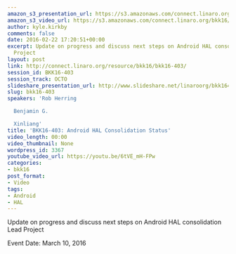```yaml
---
amazon_s3_presentation_url: https://s3.amazonaws.com/connect.linaro.org/bkk16/Presentations/Thursday/BKK16-403.pdf
amazon_s3_video_url: https://s3.amazonaws.com/connect.linaro.org/bkk16/Videos/Thursday/BKK16-403%20Android%20HAL%20Consolidation%20Status.mp4
author: kyle.kirkby
comments: false
date: 2016-02-22 17:20:51+00:00
excerpt: Update on progress and discuss next steps on Android HAL consolidation Lead
  Project
layout: post
link: http://connect.linaro.org/resource/bkk16/bkk16-403/
session_id: BKK16-403
session_track: OCTO
slideshare_presentation_url: http://www.slideshare.net/linaroorg/bkk16403-android-hal-consolidation-status
slug: bkk16-403
speakers: 'Rob Herring

  Benjamin G.

  Xinliang'
title: 'BKK16-403: Android HAL Consolidation Status'
video_length: 00:00
video_thumbnail: None
wordpress_id: 3367
youtube_video_url: https://youtu.be/6tVE_mH-FPw
categories:
- bkk16
post_format:
- Video
tags:
- Android
- HAL
---
```


Update on progress and discuss next steps on Android HAL consolidation Lead Project

Event Date: March 10, 2016
